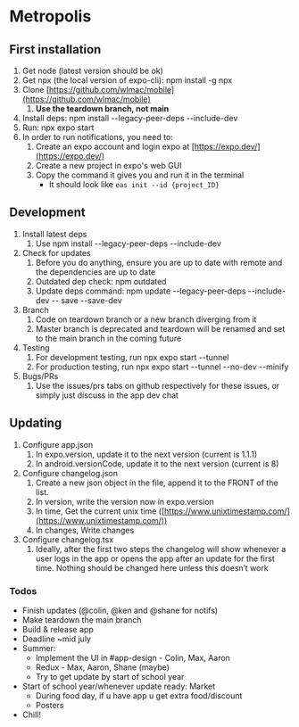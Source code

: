 # Metropolis




## **First installation**



1. Get node (latest version should be ok)
2. Get npx (the local version of expo-cli): npm install -g npx
3. Clone [https://github.com/wlmac/mobile](https://github.com/wlmac/mobile)
    1. **Use the teardown branch, not main**
4. Install deps: npm install --legacy-peer-deps --include-dev
5. Run: npx expo start
6. In order to run notifications, you need to:
    1. Create an expo account and login expo at [https://expo.dev/](https://expo.dev/)
    2. Create a new project in expo's web GUI
    3. Copy the command it gives you and run it in the terminal
       - It should look like `eas init --id {project_ID}`

## **Development**



1. Install latest deps
    1. Use npm install --legacy-peer-deps --include-dev
2. Check for updates
    1. Before you do anything, ensure you are up to date with remote and the dependencies are up to date
    2. Outdated dep check: npm outdated
    3. Update deps command: npm update --legacy-peer-deps --include-dev -- save --save-dev
3. Branch
    1. Code on teardown branch or a new branch diverging from it
    2. Master branch is deprecated and teardown will be renamed and set to the main branch in the coming future
4. Testing
    1. For development testing, run npx expo start --tunnel
    2. For production testing, run npx expo start --tunnel --no-dev --minify
5. Bugs/PRs
    1. Use the issues/prs tabs on github respectively for these issues, or simply just discuss in the app dev chat

## **Updating**



1. Configure app.json
    1. In expo.version, update it to the next version (current is 1.1.1)
    2. In android.versionCode, update it to the next version (current is 8)
2. Configure changelog.json
    1. Create a new json object in the file, append it to the FRONT of the list.
    2. In version, write the version now in expo.version
    3. In time, Get the current unix time ([https://www.unixtimestamp.com/](https://www.unixtimestamp.com/))
    4. In changes, Write changes
3. Configure changelog.tsx
    1. Ideally, after the first two steps the changelog will show whenever a user logs in the app or opens the app after an update for the first time. Nothing should be changed here unless this doesn’t work


### **Todos**



* Finish updates (@colin, @ken and @shane for notifs)
* Make teardown the main branch
* Build & release app
* Deadline ~mid july
* Summer:
    * Implement the UI in #app-design - Colin, Max, Aaron
    * Redux - Max, Aaron, Shane (maybe)
    * Try to get update by start of school year
* Start of school year/whenever update ready: Market
    * During food day, if u have app u get extra food/discount
    * Posters
* Chill!
